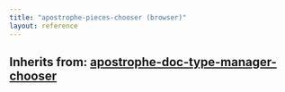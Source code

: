 ```yaml
---
title: "apostrophe-pieces-chooser (browser)"
layout: reference
---
```

## Inherits from: [apostrophe-doc-type-manager-chooser](../apostrophe-doc-type-manager/browser-apostrophe-doc-type-manager-chooser.html)

